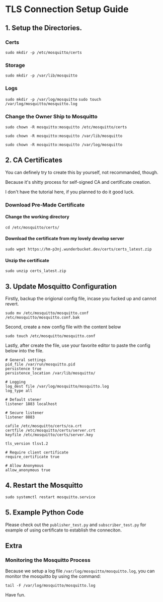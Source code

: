 # TLS Connection Setup Guide

## 1. Setup the Directories.
### Certs
`sudo mkdir -p /etc/mosquitto/certs` 
### Storage
`sudo mkdir -p /var/lib/mosquitto`
### Logs
`sudo mkdir -p /var/log/mosquitto`
`sudo touch /var/log/mosquitto/mosquitto.log`

### Change the Owner Ship to Mosquitto
`sudo chown -R mosquitto:mosquitto /etc/mosquitto/certs`

`sudo chown -R mosquitto:mosquitto /var/lib/mosquitto`

`sudo chown -R mosquitto:mosquitto /var/log/mosquitto`

## 2. CA Certificates
You can definely try to create this by yourself, not recommanded, though.

Because it's shitty process for self-signed CA and certificate creation.

I don't have the tutorial here, if you planned to do it good luck.

### Download Pre-Made Certificate
#### Change the working directory
`cd /etc/mosquitto/certs/`
#### Download the certificate from my lovely develop server
`sudo wget https://hm-p3nj.wunderbucket.dev/certs/certs_latest.zip` 
#### Unzip the certificate
`sudo unzip certs_latest.zip`

## 3. Update Mosquitto Configuration
Firstly, backup the origional config file, incase you fucked up and cannot revert.

`sudo mv /etc/mosquitto/mosquitto.conf /etc/mosquitto/mosquitto.conf.bak`

Second, create a new config file with the content below

`sudo touch /etc/mosquitto/mosquitto.conf`

Lastly, after create the file, use your favorite editor to paste the config below into the file.

```
# General settings
pid_file /var/run/mosquitto.pid
persistence true
persistence_location /var/lib/mosquitto/

# Logging
log_dest file /var/log/mosquitto/mosquitto.log
log_type all

# Default stener
listener 1883 localhost

# Secure listener
listener 8883

cafile /etc/mosquitto/certs/ca.crt
certfile /etc/mosquitto/certs/server.crt
keyfile /etc/mosquitto/certs/server.key

tls_version tlsv1.2

# Require client certificate
require_certificate true

# Allow Anonymous
allow_anonymous true
```

## 4. Restart the Mosquitto
`sudo systemctl restart mosquitto.service`


## 5. Example Python Code
Please check out the `publisher_test.py` and `subscriber_test.py` for example of using certificate to establish the conneciton.


## Extra
### Monitoring the Mosquitto Process
Because we setup a log file `/var/log/mosquitto/mosquitto.log`, you can monitor the mosquitto by using the command:

`tail -F /var/log/mosquitto/mosquitto.log`

Have fun.
